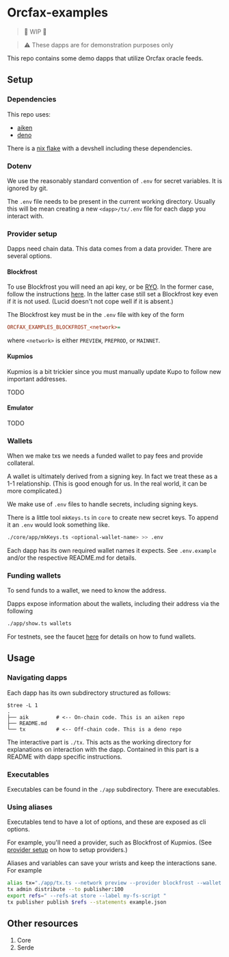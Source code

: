 # Orcfax-examples

> 🚧 WIP 🚧

> ⚠️ These dapps are for demonstration purposes only

This repo contains some demo dapps that utilize Orcfax oracle feeds.

## Setup

### Dependencies

This repo uses:

- [aiken](https://aiken-lang.org/)
- [deno](https://deno.com/)

There is a [nix flake](https://nixos.wiki/wiki/Flakes) with a devshell including
these dependencies.

### Dotenv

We use the reasonably standard convention of `.env` for secret variables. It is
ignored by git.

The `.env` file needs to be present in the current working directory. Usually
this will be mean creating a new `<dapp>/tx/.env` file for each dapp you
interact with.

### Provider setup

Dapps need chain data. This data comes from a data provider. There are several
options.

#### Blockfrost

To use Blockfrost you will need an api key, or be
[RYO](https://github.com/blockfrost/blockfrost-backend-ryo). In the former case,
follow the instructions
[here](https://blockfrost.dev/docs/overview/getting-started). In the latter case
still set a Blockfrost key even if it is not used. (Lucid doesn't not cope well
if it is absent.)

The Blockfrost key must be in the `.env` file with key of the form

```ini
ORCFAX_EXAMPLES_BLOCKFROST_<network>=
```

where `<network>` is either `PREVIEW`, `PREPROD`, or `MAINNET`.

#### Kupmios

Kupmios is a bit trickier since you must manually update Kupo to follow new
important addresses.

TODO

#### Emulator

TODO

### Wallets

When we make txs we needs a funded wallet to pay fees and provide collateral.

A wallet is ultimately derived from a signing key. In fact we treat these as a
1-1 relationship. (This is good enough for us. In the real world, it can be more
complicated.)

We make use of `.env` files to handle secrets, including signing keys.

There is a little tool `mkKeys.ts` in `core` to create new secret keys. To
append it an `.env` would look something like.

```sh
./core/app/mkKeys.ts <optional-wallet-name> >> .env
```

Each dapp has its own required wallet names it expects. See `.env.example`
and/or the respective README.md for details.

### Funding wallets

To send funds to a wallet, we need to know the address.

Dapps expose information about the wallets, including their address via the
following

```sh
./app/show.ts wallets
```

For testnets, see the faucet
[here](https://docs.cardano.org/cardano-testnets/tools/faucet/) for details on
how to fund wallets.

## Usage

### Navigating dapps

Each dapp has its own subdirectory structured as follows:

```
$tree -L 1
.
├── aik         # <-- On-chain code. This is an aiken repo
├── README.md
└── tx          # <-- Off-chain code. This is a deno repo
```

The interactive part is `./tx`. This acts as the working directory for
explanations on interaction with the dapp. Contained in this part is a README
with dapp specific instructions.

### Executables

Executables can be found in the `./app` subdirectory. There are executables.

### Using aliases

Executables tend to have a lot of options, and these are exposed as cli options.

For example, you'll need a provider, such as Blockfrost of Kupmios. (See
[provider setup](#provider-setup) on how to setup providers.)

Aliases and variables can save your wrists and keep the interactions sane. For
example

```sh
alias tx="./app/tx.ts --network preview --provider blockfrost --wallet "
tx admin distribute --to publisher:100
export refs=" --refs-at store --label my-fs-script "
tx publisher publish $refs --statements example.json
```

## Other resources

1. Core
2. Serde
